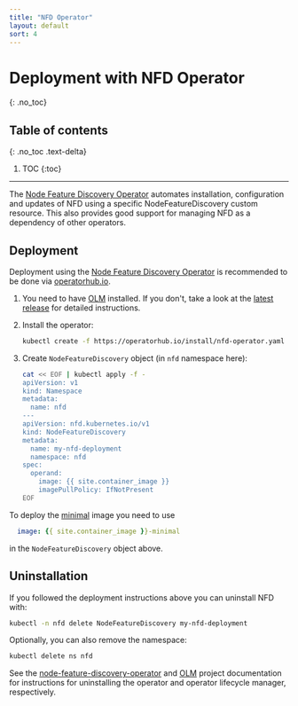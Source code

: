 ```yaml
---
title: "NFD Operator"
layout: default
sort: 4
---
```


# Deployment with NFD Operator
{: .no_toc}

## Table of contents
{: .no_toc .text-delta}

1. TOC
{:toc}

---

The [Node Feature Discovery Operator][nfd-operator] automates installation,
configuration and updates of NFD using a specific NodeFeatureDiscovery custom
resource. This also provides good support for managing NFD as a dependency of
other operators.

## Deployment

Deployment using the
[Node Feature Discovery Operator][nfd-operator]
is recommended to be done via
[operatorhub.io](https://operatorhub.io/operator/nfd-operator).

1. You need to have
   [OLM][OLM]
   installed. If you don't, take a look at the
   [latest release](https://github.com/operator-framework/operator-lifecycle-manager/releases/latest)
   for detailed instructions.
1. Install the operator:

   ```bash
   kubectl create -f https://operatorhub.io/install/nfd-operator.yaml
   ```

1. Create `NodeFeatureDiscovery` object (in `nfd` namespace here):

   ```bash
   cat << EOF | kubectl apply -f -
   apiVersion: v1
   kind: Namespace
   metadata:
     name: nfd
   ---
   apiVersion: nfd.kubernetes.io/v1
   kind: NodeFeatureDiscovery
   metadata:
     name: my-nfd-deployment
     namespace: nfd
   spec:
     operand:
       image: {{ site.container_image }}
       imagePullPolicy: IfNotPresent
   EOF
   ```

To deploy the [minimal](image-variants.md#minimal) image you need to use

```yaml
  image: {{ site.container_image }}-minimal
```

in the `NodeFeatureDiscovery` object above.

## Uninstallation

If you followed the deployment instructions above you can uninstall NFD with:

```bash
kubectl -n nfd delete NodeFeatureDiscovery my-nfd-deployment
```

Optionally, you can also remove the namespace:

```bash
kubectl delete ns nfd
```

See the [node-feature-discovery-operator][nfd-operator] and [OLM][OLM] project
documentation for instructions for uninstalling the operator and operator
lifecycle manager, respectively.

<!-- Links -->
[nfd-operator]: https://github.com/kubernetes-sigs/node-feature-discovery-operator
[OLM]: https://github.com/operator-framework/operator-lifecycle-manager
